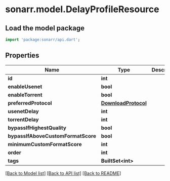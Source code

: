 # sonarr.model.DelayProfileResource

## Load the model package
```dart
import 'package:sonarr/api.dart';
```

## Properties
Name | Type | Description | Notes
------------ | ------------- | ------------- | -------------
**id** | **int** |  | [optional] 
**enableUsenet** | **bool** |  | [optional] 
**enableTorrent** | **bool** |  | [optional] 
**preferredProtocol** | [**DownloadProtocol**](DownloadProtocol.md) |  | [optional] 
**usenetDelay** | **int** |  | [optional] 
**torrentDelay** | **int** |  | [optional] 
**bypassIfHighestQuality** | **bool** |  | [optional] 
**bypassIfAboveCustomFormatScore** | **bool** |  | [optional] 
**minimumCustomFormatScore** | **int** |  | [optional] 
**order** | **int** |  | [optional] 
**tags** | **BuiltSet&lt;int&gt;** |  | [optional] 

[[Back to Model list]](../README.md#documentation-for-models) [[Back to API list]](../README.md#documentation-for-api-endpoints) [[Back to README]](../README.md)


